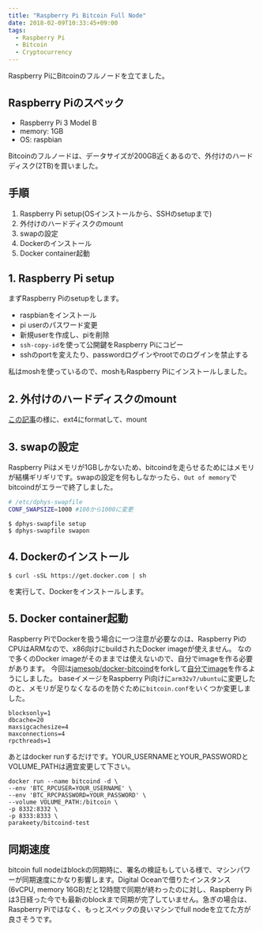 ```yaml
---
title: "Raspberry Pi Bitcoin Full Node"
date: 2018-02-09T10:33:45+09:00
tags:
  - Raspberry Pi
  - Bitcoin
  - Cryptocurrency
---
```


Raspberry PiにBitcoinのフルノードを立てました。

<!--more-->

## Raspberry Piのスペック
- Raspberry Pi 3 Model B
- memory: 1GB
- OS: raspbian

Bitcoinのフルノードは、データサイズが200GB近くあるので、外付けのハードディスク(2TB)を買いました。

## 手順
1. Raspberry Pi setup(OSインストールから、SSHのsetupまで)
2. 外付けのハードディスクのmount
3. swapの設定
4. Dockerのインストール
5. Docker container起動

## 1. Raspberry Pi setup
まずRaspberry Piのsetupをします。

- raspbianをインストール
- pi userのパスワード変更
- 新規userを作成し、piを削除
- `ssh-copy-id`を使って公開鍵をRaspberry Piにコピー
- sshのportを変えたり、passwordログインやrootでのログインを禁止する

私はmoshを使っているので、moshもRaspberry Piにインストールしました。

## 2. 外付けのハードディスクのmount
[この記事](http://sooch.hatenablog.com/entry/2017/03/26/061032)の様に、ext4にformatして、mount

## 3. swapの設定
Raspberry Piはメモリが1GBしかないため、bitcoindを走らせるためにはメモリが結構ギリギリです。swapの設定を何もしなかったら、`Out of memory`でbitcoindがエラーで終了しました。

```sh
# /etc/dphys-swapfile
CONF_SWAPSIZE=1000 #100から1000に変更
```

```
$ dphys-swapfile setup
$ dphys-swapfile swapon
```

## 4. Dockerのインストール
```
$ curl -sSL https://get.docker.com | sh
```

を実行して、Dockerをインストールします。

## 5. Docker container起動
Raspberry PiでDockerを扱う場合に一つ注意が必要なのは、Raspberry PiのCPUはARMなので、x86向けにbuildされたDocker imageが使えません。
なので多くのDocker imageがそのままでは使えないので、自分でimageを作る必要があります。
今回は[jamesob/docker-bitcoind](https://github.com/jamesob/docker-bitcoind)をforkして[自分でimage](https://github.com/parakeety/docker-bitcoind)を作るようにしました。
baseイメージをRaspberry Pi向けに`arm32v7/ubuntu`に変更したのと、メモリが足りなくなるのを防ぐために`bitcoin.conf`をいくつか変更しました。

```
blocksonly=1
dbcache=20
maxsigcachesize=4
maxconnections=4
rpcthreads=1
```

あとはdocker runするだけです。YOUR_USERNAMEとYOUR_PASSWORDとVOLUME_PATHは適宜変更して下さい。
```
docker run --name bitcoind -d \
--env 'BTC_RPCUSER=YOUR_USERNAME' \
--env 'BTC_RPCPASSWORD=YOUR_PASSWORD' \
--volume VOLUME_PATH:/bitcoin \
-p 8332:8332 \
-p 8333:8333 \
parakeety/bitcoind-test
```

## 同期速度
bitcoin full nodeはblockの同期時に、署名の検証もしている様で、マシンパワーが同期速度にかなり影響します。Digital Oceanで借りたインスタンス(6vCPU, memory 16GB)だと12時間で同期が終わったのに対し、Raspberry Piは3日経った今でも最新のblockまで同期が完了していません。急ぎの場合は、Raspberry Piではなく、もっとスペックの良いマシンでfull nodeを立てた方が良さそうです。